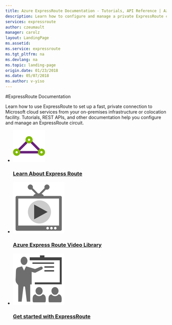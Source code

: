 ```yaml
---
title: Azure ExpressRoute Documentation - Tutorials, API Reference | Azure
description: Learn how to configure and manage a private ExpressRoute connection to Microsoft cloud services from your on-premises infrastructure or colocation facility.
services: expressroute
author: czeumault
manager: carolz
layout: LandingPage
ms.assetid:	
ms.service: expressroute
ms.tgt_pltfrm: na
ms.devlang: na
ms.topic: landing-page
origin.date: 01/23/2018
ms.date: 05/07/2018
ms.author: v-yiso
---
```


#ExpressRoute Documentation

Learn how to use ExpressRoute to set up a fast, private connection to Microsoft cloud services from your on-premises infrastructure or colocation facility. Tutorials, REST APIs, and other documentation help you configure and manage an ExpressRoute circuit.

<ul class="panelContent cardsFTitle">
    <li>
        <a href="/expressroute/expressroute-introduction">
        <div class="cardSize">
            <div class="cardPadding">
                <div class="card">
                    <div class="cardImageOuter">
                        <div class="cardImage">
                            <img src="media/index/expressroute.svg" alt="" />
                        </div>
                    </div>
                    <div class="cardText">
                        <h3>Learn About Express Route</h3>
                    </div>
                </div>
            </div>
        </div>
        </a>
    </li>
     <li>
        <a href="https://azure.microsoft.com/documentation/videos/index/?services=expressroute">
        <div class="cardSize">
            <div class="cardPadding">
                <div class="card">
                    <div class="cardImageOuter">
                        <div class="cardImage">
                            <img src="media/index/video-library.svg" alt="" />
                        </div>
                    </div>
                    <div class="cardText">
                        <h3>Azure Express Route Video Library</h3>
                    </div>
                </div>
            </div>
        </div>
        </a>
    </li>
    <li>
        <a href="/expressroute/expressroute-prerequisites">
        <div class="cardSize">
            <div class="cardPadding">
                <div class="card">
                    <div class="cardImageOuter">
                        <div class="cardImage">
                            <img src="media/index/get-started.svg" alt="" />
                        </div>
                    </div>
                    <div class="cardText">
                        <h3>Get started with ExpressRoute</h3>
                    </div>
                </div>
            </div>
        </div>
        </a>
    </li>
</ul>

